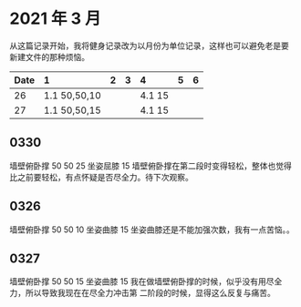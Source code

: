 # 2021 年 3 月

从这篇记录开始，我将健身记录改为以月份为单位记录，这样也可以避免老是要
新建文件的那种烦恼。

| Date | 1            | 2 | 3 | 4      | 5 | 6 |
|:-----|:-------------|:--|:--|:-------|---|:--|
| 26   | 1.1 50,50,10 |   |   | 4.1 15 |   |   |
| 27   | 1.1 50,50,15 |   |   | 4.1 15 |   |   |

## 0330

墙壁俯卧撑 50 50 25
坐姿屈膝 15
墙壁俯卧撑在第二段时变得轻松，整体也觉得比之前要轻松，有点怀疑是否尽全力。待下次观察。

## 0326

墙壁俯卧撑 50 50 10
坐姿曲膝 15
坐姿曲膝还是不能加强次数，我有一点苦恼。。

## 0327

墙壁俯卧撑 50 50 15
坐姿曲膝 15
我在做墙壁俯卧撑的时候，似乎没有用尽全力，所以导致我现在在尽全力冲击第
二阶段的时候，显得这么反复与痛苦。
